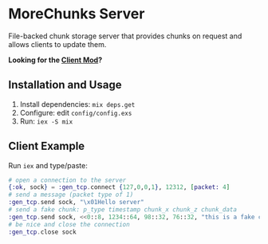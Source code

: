 # MoreChunks Server
File-backed chunk storage server that provides chunks on request and allows clients to update them.

**Looking for the [Client Mod](https://github.com/Gjum/morechunks-forge)?**

## Installation and Usage
1. Install dependencies: `mix deps.get`
1. Configure: edit `config/config.exs`
1. Run: `iex -S mix`

## Client Example
Run `iex` and type/paste:
```elixir
# open a connection to the server
{:ok, sock} = :gen_tcp.connect {127,0,0,1}, 12312, [packet: 4]
# send a message (packet type of 1)
:gen_tcp.send sock, "\x01Hello server"
# send a fake chunk: p_type timestamp chunk_x chunk_z chunk_data
:gen_tcp.send sock, <<0::8, 1234::64, 98::32, 76::32, "this is a fake chunk">>
# be nice and close the connection
:gen_tcp.close sock
```
